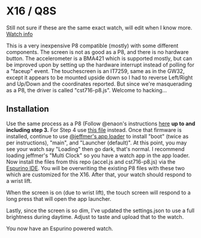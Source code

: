 # X16 / Q8S
Still not sure if these are the same exact watch, will edit when I know more. [Watch info](https://www.aliexpress.com/item/4000324805584.html?spm=a2g0o.productlist.0.0.44825f71j706In&algo_pvid=d3ade526-6ad3-48ba-995f-bb5618894f35&algo_exp_id=d3ade526-6ad3-48ba-995f-bb5618894f35-0&pdp_ext_f=%7B%22sku_id%22%3A%2212000016894416817%22%7D&pdp_npi=2%40dis%21CAD%21%2114.73%21%21%21%21%21%402101d8b516533300574983432ee863%2112000016894416817%21sea)

This is a very inexpensive P8 compatible (mostly) with some different components. The screen is not as good as a P8, and there is no hardware button. The accelerometer is a BMA421
which is supported mostly, but can be improved upon by setting up the hardware interrupt instead of polling for a "faceup" event. The touchescreen is an IT7259, same as in the
GW32, except it appears to be mounted upside down so I had to reverse Left/Right and Up/Down and the coordinates reported. But since we're masquerading as a P8, the driver is called "cst716-p8.js". Welcome to hacking...

## Installation
Use the same process as a P8 (Follow @enaon's instructions [here](https://enaon.github.io/eucWatch/tools/hackme/) **up to and including step 3.** For Step 4 use [this file](https://github.com/jeffmer/WatchApps/blob/master/firmware/espruino_2v11.222_p8.zip) instead.
Once that firmware is installed, continue to use [@jeffmer's app loader](https://jeffmer.github.io/WatchApps/) to install "boot" (twice as per instructions), "main",
and "Launcher (default)".  At this point, you may see your watch say "Loading" then go dark, that's normal. I recommend loading jeffmer's "Multi Clock" so you have a watch app in the app loader. Now install the files from this repo (accel.js and 
cst716-p8.js) via the [Espurino IDE](https://espruino.com/ide). You will be overwriting the existing P8 files with these two
which are customized for the X16. After that, your watch should respond to a wrist lift. 

When the screen is on (due to wrist lift), the touch screen will respond to a long press that will open the app launcher. 

Lastly, since the screen is so dim, I've updated the settings.json to use a full brightness during daytime. Adjust to taste and upload that to the watch.

You now have an Espurino powered watch. 
